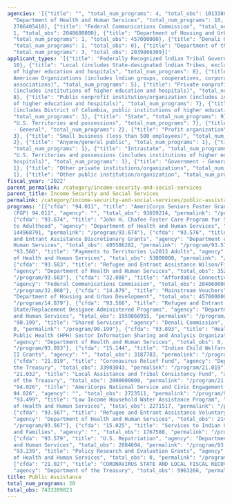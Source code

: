 ```yaml
---
agencies: '[{"title": "", "total_num_programs": 4, "total_obs": 101338096}, {"title":
  "Department of Health and Human Services", "total_num_programs": 10, "total_obs":
  2786405418}, {"title": "Federal Communications Commission", "total_num_programs":
  1, "total_obs": 2048600000}, {"title": "Department of Housing and Urban Development",
  "total_num_programs": 1, "total_obs": 457000000}, {"title": "Denali Commission",
  "total_num_programs": 1, "total_obs": 0}, {"title": "Department of the Treasury",
  "total_num_programs": 3, "total_obs": 2039866309}]'
applicant_types: '[{"title": "Federally Recognized lndian Tribal Governments", "total_num_programs":
  10}, {"title": "Local (includes State-designated lndian Tribes, excludes institutions
  of higher education and hospitals", "total_num_programs": 8}, {"title": "Native
  American Organizations (includes lndian groups, cooperatives, corporations, partnerships,
  associations)", "total_num_programs": 5}, {"title": "Private nonprofit institution/organization
  (includes institutions of higher education and hospitals)", "total_num_programs":
  8}, {"title": "Public nonprofit institution/organization (includes institutions
  of higher education and hospitals)", "total_num_programs": 7}, {"title": "State
  (includes District of Columbia, public institutions of higher education and hospitals)",
  "total_num_programs": 3}, {"title": "State", "total_num_programs": 9}, {"title":
  "U.S. Territories and possessions", "total_num_programs": 7}, {"title": "Non-Government
  - General", "total_num_programs": 2}, {"title": "Profit organization", "total_num_programs":
  3}, {"title": "Small business (less than 500 employees)", "total_num_programs":
  2}, {"title": "Anyone/general public", "total_num_programs": 1}, {"title": "Interstate",
  "total_num_programs": 1}, {"title": "Intrastate", "total_num_programs": 1}, {"title":
  "U.S. Territories and possessions (includes institutions of higher education and
  hospitals)", "total_num_programs": 1}, {"title": "Government - General", "total_num_programs":
  1}, {"title": "Other private institutions/organizations", "total_num_programs":
  1}, {"title": "Other public institution/organization", "total_num_programs": 1}]'
fiscal_year: '2022'
parent_permalink: /category/income-security-and-social-services
parent_title: Income Security and Social Services
permalink: /category/income-security-and-social-services/public-assistance
programs: '[{"cfda": "94.011", "title": "AmeriCorps Seniors Foster Grandparent Program
  (FGP) 94.011", "agency": "", "total_obs": 93659214, "permalink": "/program/94.011"},
  {"cfda": "93.674", "title": "John H. Chafee Foster Care Program for Successful Transition
  to Adulthood", "agency": "Department of Health and Human Services", "total_obs":
  144968791, "permalink": "/program/93.674"}, {"cfda": "93.576", "title": "Refugee
  and Entrant Assistance Discretionary Grants", "agency": "Department of Health and
  Human Services", "total_obs": 405586282, "permalink": "/program/93.576"}, {"cfda":
  "93.560", "title": "Payments to Territories \u2013 Adults", "agency": "Department
  of Health and Human Services", "total_obs": 53000000, "permalink": "/program/93.560"},
  {"cfda": "93.583", "title": "Refugee and Entrant Assistance Wilson/Fish Program",
  "agency": "Department of Health and Human Services", "total_obs": 3527469, "permalink":
  "/program/93.583"}, {"cfda": "32.008", "title": "Affordable Connectivity Program",
  "agency": "Federal Communications Commission", "total_obs": 2048600000, "permalink":
  "/program/32.008"}, {"cfda": "14.879", "title": "Mainstream Vouchers", "agency":
  "Department of Housing and Urban Development", "total_obs": 457000000, "permalink":
  "/program/14.879"}, {"cfda": "93.566", "title": "Refugee and Entrant Assistance
  State/Replacement Designee Administered Programs", "agency": "Department of Health
  and Human Services", "total_obs": 1959866955, "permalink": "/program/93.566"}, {"cfda":
  "90.199", "title": "Shared Services", "agency": "Denali Commission", "total_obs":
  0, "permalink": "/program/90.199"}, {"cfda": "93.893", "title": "Health Care and
  Public Health (HPH) Sector Information Sharing and Analysis Organization (ISAO)",
  "agency": "Department of Health and Human Services", "total_obs": 0, "permalink":
  "/program/93.893"}, {"cfda": "15.144", "title": "Indian Child Welfare Act Title
  II Grants", "agency": "", "total_obs": 3187783, "permalink": "/program/15.144"},
  {"cfda": "21.019", "title": "Coronavirus Relief Fund", "agency": "Department of
  the Treasury", "total_obs": 33903043, "permalink": "/program/21.019"}, {"cfda":
  "21.032", "title": "Local Assistance and Tribal Consistency Fund", "agency": "Department
  of the Treasury", "total_obs": 2000000000, "permalink": "/program/21.032"}, {"cfda":
  "94.026", "title": "AmeriCorps National Service and Civic Engagement Research Competition
  94.026", "agency": "", "total_obs": 2723511, "permalink": "/program/94.026"}, {"cfda":
  "93.499", "title": "Low Income Household Water Assistance Program", "agency": "Department
  of Health and Human Services", "total_obs": 2271517, "permalink": "/program/93.499"},
  {"cfda": "93.567", "title": "Refugee and Entrant Assistance Voluntary Agency Programs",
  "agency": "Department of Health and Human Services", "total_obs": 214299800, "permalink":
  "/program/93.567"}, {"cfda": "15.025", "title": "Services to Indian Children, Elderly
  and Families", "agency": "", "total_obs": 1767588, "permalink": "/program/15.025"},
  {"cfda": "93.579", "title": "U.S. Repatriation", "agency": "Department of Health
  and Human Services", "total_obs": 2884604, "permalink": "/program/93.579"}, {"cfda":
  "93.239", "title": "Policy Research and Evaluation Grants", "agency": "Department
  of Health and Human Services", "total_obs": 0, "permalink": "/program/93.239"},
  {"cfda": "21.027", "title": "CORONAVIRUS STATE AND LOCAL FISCAL RECOVERY FUNDS",
  "agency": "Department of the Treasury", "total_obs": 5963266, "permalink": "/program/21.027"}]'
title: Public Assistance
total_num_programs: 20
total_obs: 7433209823
---
```

